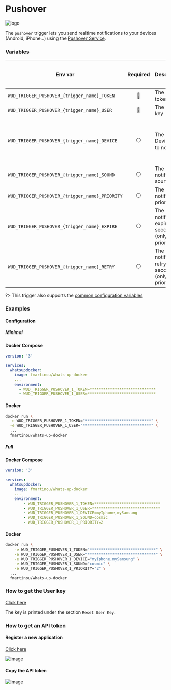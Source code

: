 # Pushover
![logo](pushover.png)

The `pushover` trigger lets you send realtime notifications to your devices (Android, iPhone...) using the [Pushover Service](https://pushover.net/).

### Variables

| Env var                                        | Required       | Description                                               | Supported values                                                                                   | Default value when missing  |
|------------------------------------------------|:--------------:|-----------------------------------------------------------| -------------------------------------------------------------------------------------------------- |-----------------------------| 
| `WUD_TRIGGER_PUSHOVER_{trigger_name}_TOKEN`    | :red_circle:   | The API token                                             |                                                                                                    |                             |
| `WUD_TRIGGER_PUSHOVER_{trigger_name}_USER`     | :red_circle:   | The User key                                              |                                                                                                    |                             |
| `WUD_TRIGGER_PUSHOVER_{trigger_name}_DEVICE`   | :white_circle: | The Device(s) to notify                                   | Coma separated list of devices (e.g. dev1,dev2) ([see here](https://pushover.net/api#identifiers)) |                             |
| `WUD_TRIGGER_PUSHOVER_{trigger_name}_SOUND`    | :white_circle: | The notification sound                                    | [see here](https://pushover.net/api#sounds)                                                        | `pushover`                  |
| `WUD_TRIGGER_PUSHOVER_{trigger_name}_PRIORITY` | :white_circle: | The notification priority                                 | [see here](https://pushover.net/api#priority)                                                      | `0`                         |
| `WUD_TRIGGER_PUSHOVER_{trigger_name}_EXPIRE`   | :white_circle: | The notification expire in seconds (only when priority=2) | [see here](https://pushover.net/api#priority)                                                      |                             |
| `WUD_TRIGGER_PUSHOVER_{trigger_name}_RETRY`    | :white_circle: | The notification retry in seconds (only when priority=2)  | [see here](https://pushover.net/api#priority)                                                      |                             |

?> This trigger also supports the [common configuration variables](configuration/triggers/?id=common-trigger-configuration)

### Examples

#### Configuration
##### Minimal
<!-- tabs:start -->
#### **Docker Compose**
```yaml
version: '3'

services:
  whatsupdocker:
    image: fmartinou/whats-up-docker
    ...
    environment:
      - WUD_TRIGGER_PUSHOVER_1_TOKEN=*****************************
      - WUD_TRIGGER_PUSHOVER_1_USER=******************************
```

#### **Docker**
```bash
docker run \
  -e WUD_TRIGGER_PUSHOVER_1_TOKEN="*****************************" \
  -e WUD_TRIGGER_PUSHOVER_1_USER="******************************" \
  ...
  fmartinou/whats-up-docker
```
<!-- tabs:end -->

##### Full
<!-- tabs:start -->
#### **Docker Compose**
```yaml
version: '3'

services:
  whatsupdocker:
    image: fmartinou/whats-up-docker
    ...
    environment:
        - WUD_TRIGGER_PUSHOVER_1_TOKEN=*****************************
        - WUD_TRIGGER_PUSHOVER_1_USER=******************************
        - WUD_TRIGGER_PUSHOVER_1_DEVICE=myIphone,mySamsung
        - WUD_TRIGGER_PUSHOVER_1_SOUND=cosmic
        - WUD_TRIGGER_PUSHOVER_1_PRIORITY=2
```

#### **Docker**
```bash
docker run \
    -e WUD_TRIGGER_PUSHOVER_1_TOKEN="*****************************" \
    -e WUD_TRIGGER_PUSHOVER_1_USER="******************************" \
    -e WUD_TRIGGER_PUSHOVER_1_DEVICE="myIphone,mySamsung" \
    -e WUD_TRIGGER_PUSHOVER_1_SOUND="cosmic" \
    -e WUD_TRIGGER_PUSHOVER_1_PRIORITY="2" \
  ...
  fmartinou/whats-up-docker
```
<!-- tabs:end -->

### How to get the User key
[Click here](https://pushover.net/settings)

The key is printed under the section `Reset User Key`.

### How to get an API token
#### Register a new application
[Click here](https://pushover.net/apps/build)

![image](pushover_register.png)

#### Copy the API token
![image](pushover_api_token.png)
